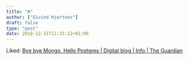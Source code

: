 ```yaml
---
title: "#"
author: ["Eivind Hjertnes"]
draft: false
type: "post"
date: 2018-12-31T11:33:12+01:00
---
```


Liked:
[Bye
bye Mongo, Hello Postgres | Digital blog | Info | The Guardian](https://www.theguardian.com/info/2018/nov/30/bye-bye-mongo-hello-postgres)
